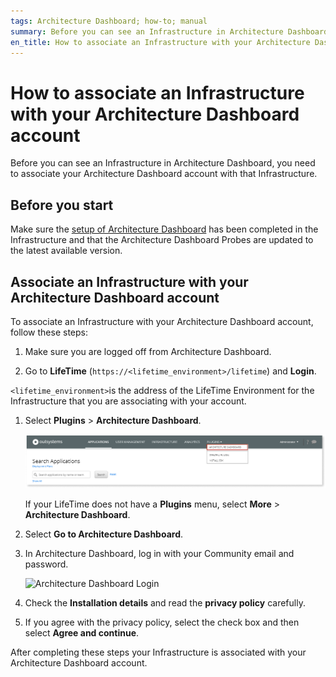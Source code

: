 ```yaml
---
tags: Architecture Dashboard; how-to; manual
summary: Before you can see an Infrastructure in Architecture Dashboard, you need to associate your Architecture Dashboard account with that Infrastructure. Learn how to do it here.
en_title: How to associate an Infrastructure with your Architecture Dashboard account
---
```



# How to associate an Infrastructure with your Architecture Dashboard account

Before you can see an Infrastructure in Architecture Dashboard, you need to associate your Architecture Dashboard account with that Infrastructure.

## Before you start

Make sure the [setup of Architecture Dashboard](how-setup.md) has been completed in the Infrastructure and that the Architecture Dashboard Probes are updated to the latest available version.

## Associate an Infrastructure with your Architecture Dashboard account

To associate an Infrastructure with your Architecture Dashboard account, follow these steps:

1. Make sure you are logged off from Architecture Dashboard.

1. Go to **LifeTime** (`https://<lifetime_environment>/lifetime`) and **Login**.

`<lifetime_environment>`is the address of the LifeTime Environment for the Infrastructure that you are associating with your account.

1. Select **Plugins** \> **Architecture Dashboard**.

    ![Architecture Dashboard Plugin](images/setup-plugin-lt.png)

    <div class="info" markdown="1">

    If your LifeTime does not have a **Plugins** menu, select **More** \> **Architecture Dashboard**.

    </div>

1. Select **Go to Architecture Dashboard**.

1. In Architecture Dashboard, log in with your Community email and password.

    ![Architecture Dashboard Login](images/assosiate-login.png)

1. Check the **Installation details** and read the **privacy policy** carefully.

1. If you agree with the privacy policy, select the check box and then select **Agree and continue**.

After completing these steps your Infrastructure is associated with your Architecture Dashboard account.
